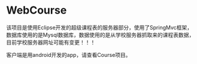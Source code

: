 # WebCourse
该项目是使用Eclipse开发的超级课程表的服务器部分，使用了SpringMvc框架，数据库使用的是Mysql数据库，数据使用的是从学校服务器抓取来的课程表数据，目前学校服务器网址可能有变更！！！

客户端是用android开发的app，请查看Course项目。

